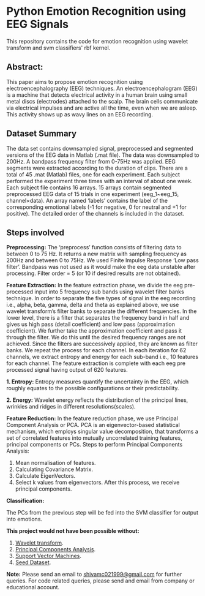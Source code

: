 # Python Emotion Recognition using EEG Signals
This repository contains the code for emotion recognition using wavelet transform and svm classifiers' rbf kernel.

## Abstract: ##
This paper aims to propose emotion recognition using electroencephalography (EEG) techniques.​ ​An electroencephalogram (EEG) is a machine  that detects electrical activity in a human brain using small metal discs (electrodes) attached to the scalp. The brain cells communicate via electrical impulses and are active all the time, even when we are asleep. This activity shows up as wavy lines on an EEG recording.

## Dataset Summary ##

The data set contains downsampled signal, preprocessed and segmented versions of the EEG data in Matlab (.mat file). The data was downsampled to 200Hz. A bandpass frequency filter from 0-75Hz was applied. EEG segments were extracted according to the duration of clips. There are a total of 45 .mat (Matlab) files, one for each experiment. Each subject performed the experiment three times with an interval of about one week. Each subject file contains 16 arrays. 15 arrays contain segmented preprocessed EEG data of 15 trials in one experiment (eeg_1~eeg_15, channel×data). An array named ‘labels’ contains the label of the corresponding emotional labels (-1 for negative, 0 for neutral and +1 for positive). The detailed order of the channels is included in the dataset.

## Steps involved ##
**Preprocessing:**
The ‘preprocess’ function consists of filtering data to between 0 to 75 Hz. It returns a new matrix with sampling frequency as 200Hz and between 0 to 75Hz. We used Finite Impulse Response ‘Low pass filter’. Bandpass was not used as it would make the eeg data unstable after processing. Filter order = 5 (or 10 if desired results are not obtained).

**Feature Extraction:**
In the feature extraction phase, we divide the eeg pre-processed input into 5 frequency sub bands using wavelet filter banks technique.
In order to separate the five types of signal in the eeg recording i.e., alpha, beta, gamma, delta and theta as explained above, we use wavelet transform’s filter banks to separate the different frequencies. In the lower level, there is a filter that separates the frequency band in half and gives us high pass (detail coefficient) and low pass (approximation coefficient). We further take the approximation coefficient and pass it through the filter. We do this until the desired frequency ranges are not achieved. Since the filters are successively applied, they are known as filter banks.
We repeat the process for each channel. In each iteration for 62 channels, we extract entropy and energy for each sub-band i.e., 10 features for each channel. The feature extraction is complete with each eeg pre processed signal having output of 620 features.

**1. Entropy:** Entropy measures quantify the uncertainty in the EEG, which roughly equates to the possible configurations or their predictability.

**2. Energy:** Wavelet energy reflects the distribution of the principal lines, wrinkles and ridges in different resolutions(scales).

**Feature Reduction:** 
In the feature reduction phase, we use Principal Component Analysis or PCA. PCA is an eigenvector-based statistical mechanism, which employs singular value decomposition, that transforms a set of correlated features into mutually uncorrelated training features, principal components or PCs. 
Steps to perform Principal Components Analysis:
1. Mean normalisation of features.
2. Calculating Covariance Matrix.
3. Calculate EigenVectors.
4. Select k values from eigenvectors.
After this process, we receive principal components.

**Classification:** 

The PCs from the previous step will be fed into the SVM classifier for output into emotions.


**This project would not have been possible without:** 
1. [Wavelet transform](http://users.rowan.edu/~polikar/WTtutorial.html).
2. [Principal Components Analysis](https://www.coursera.org/learn/machine-learning).
3. [Support Vector Machines](https://www.coursera.org/learn/machine-learning).
4. [Seed Dataset](http://bcmi.sjtu.edu.cn/~seed/).

**Note:** Please send an email to shivamc021999@gmail.com for further queries. For code related queries, please send and email from company or educational account.
